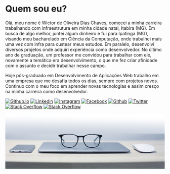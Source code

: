 # Quem sou eu?

Olá, meu nome é Wictor de Oliveira Dias Chaves, comecei a minha carreira trabalhando com infraestrutura em minha cidade natal, Itabira (MG). Em busca de algo melhor, juntei algum dinheiro e fui para Ipatinga (MG), visando meu bacharelado em Ciência da Computação, onde trabalhei mais uma vez com infra para custear meus estudos. Em paralelo, desenvolvi diversos projetos onde adquiri experiência como desenvolvedor. No último ano de graduação, um professor me convidou para trabalhar com ele, novamente a temática era desenvolvimento, o que me fez criar afinidade com o assunto e decidir trabalhar nesse campo.

Hoje pós-graduado em  Desenvolvimento de Aplicações Web trabalho em uma empresa que me desafia todos os dias, sempre com projetos novos. Continuo com o meu foco em aprender novas tecnologias e assim cresço na minha carreira como desenvolvedor.

[![Github.io](https://img.shields.io/badge/-Github.io-24292e?logo=Github&logoColor=white&link=http://wictorchaves.github.io/)](http://wictorchaves.github.io/)
[![Linkedin](https://img.shields.io/badge/-LinkedIn-0073b0?logo=Linkedin&logoColor=white&link=https://www.linkedin.com/in/wictor-oliveira-199b7228/)](https://www.linkedin.com/in/wictor-oliveira-199b7228/)
[![Instagram](https://img.shields.io/badge/-Instagram-ed4956?labelColor=ed4956&logo=instagram&logoColor=white&link=http://instagram.com/wictor.chaves)](http://instagram.com/wictor.chaves)
[![Facebook](https://img.shields.io/badge/-Facebook-1877f2?labelColor=blue&logo=facebook&logoColor=white&color=1877f2&link=https://www.facebook.com/wictor.chaves/)](https://www.facebook.com/wictor.chaves/)
[![Github](https://img.shields.io/badge/-Github-24292e?logo=Github&logoColor=white&link=https://github.com/wictorChaves)](https://github.com/wictorChaves)
[![Twitter](https://img.shields.io/badge/-Twitter-1da1f2?labelColor=1da1f2&logo=twitter&logoColor=white&link=https://twitter.com/wictorchaves)](https://twitter.com/wictorchaves)
[![Stack Overflow](https://img.shields.io/badge/-Stack%20Overflow-4ca143?labelColor=4ca143&logo=stackoverflow&logoColor=white&link=https://pt.stackoverflow.com/users/74441/wictor-chaves)](https://pt.stackoverflow.com/users/74441/wictor-chaves)
[![Stack Overflow](https://img.shields.io/badge/-Stack%20Overflow-f48024?labelColor=f48024&logo=stackoverflow&logoColor=white&link=https://stackoverflow.com/users/7986223/wictor-chaves)](https://stackoverflow.com/users/7986223/wictor-chaves)

<img src="https://github.com/wictorChaves/wictorChaves/blob/master/images/bg.png" alt="background">
